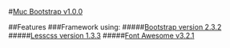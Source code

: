 #[Muc Bootstrap v1.0.0](https://github.com/nguyentruonggiang/muc-bootstrap)

##Features
###Framework using:
#####[Bootstrap version 2.3.2](http://twitter.github.io/bootstrap/)
#####[Lesscss version 1.3.3](http://lesscss.org)
#####[Font Awesome v3.2.1](http://fortawesome.github.io/Font-Awesome/)

